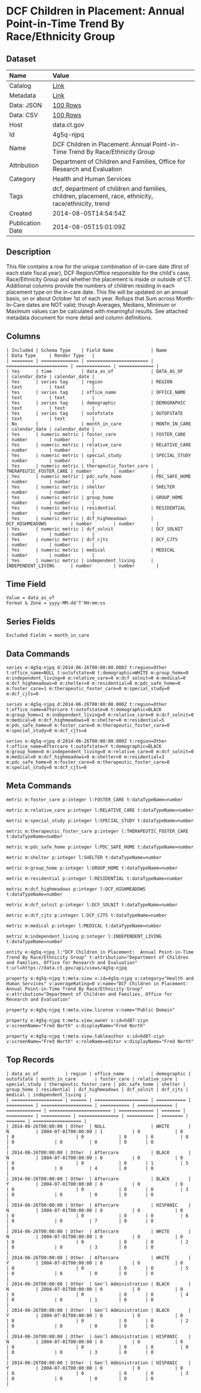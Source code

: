 # DCF Children in Placement: Annual Point-in-Time Trend By Race/Ethnicity Group

## Dataset

| Name | Value |
| :--- | :---- |
| Catalog | [Link](https://catalog.data.gov/dataset/dcf-children-in-placement-annual-point-in-time-trend-by-race-ethnicity-group) |
| Metadata | [Link](https://data.ct.gov/api/views/4g5q-njpq) |
| Data: JSON | [100 Rows](https://data.ct.gov/api/views/4g5q-njpq/rows.json?max_rows=100) |
| Data: CSV | [100 Rows](https://data.ct.gov/api/views/4g5q-njpq/rows.csv?max_rows=100) |
| Host | data.ct.gov |
| Id | 4g5q-njpq |
| Name | DCF Children in Placement: Annual Point-in-Time Trend By Race/Ethnicity Group |
| Attribution | Department of Children and Families, Office for Research and Evaluation |
| Category | Health and Human Services |
| Tags | dcf, department of children and families, children, placement, race, ethnicity, race/ethnicity, trend |
| Created | 2014-08-05T14:54:54Z |
| Publication Date | 2014-08-05T15:01:09Z |

## Description

This file contains a row for the unique combination of in-care date (first of each state fiscal year), DCF Region/Office responsible for the child's case, Race/Ethnicity Group and whether the placement is inside or outside of CT.  Additional columns provide the numbers of children residing in each placement type on the in-care date. This file will be updated on an annual basis, on or about October 1st of each year.  Rollups that Sum across Month-In-Care dates are NOT valid; though Averages, Medians, Minimum or Maximum values can be calculated with meaningful results.  See attached metadata document for more detail and column definitions.

## Columns

```ls
| Included | Schema Type    | Field Name              | Name                    | Data Type     | Render Type   |
| ======== | ============== | ======================= | ======================= | ============= | ============= |
| Yes      | time           | data_as_of              | DATA_AS_OF              | calendar_date | calendar_date |
| Yes      | series tag     | region                  | REGION                  | text          | text          |
| Yes      | series tag     | office_name             | OFFICE_NAME             | text          | text          |
| Yes      | series tag     | demographic             | DEMOGRAPHIC             | text          | text          |
| Yes      | series tag     | outofstate              | OUTOFSTATE              | text          | text          |
| No       |                | month_in_care           | MONTH_IN_CARE           | calendar_date | calendar_date |
| Yes      | numeric metric | foster_care             | FOSTER_CARE             | number        | number        |
| Yes      | numeric metric | relative_care           | RELATIVE_CARE           | number        | number        |
| Yes      | numeric metric | special_study           | SPECIAL_STUDY           | number        | number        |
| Yes      | numeric metric | therapeutic_foster_care | THERAPEUTIC_FOSTER_CARE | number        | number        |
| Yes      | numeric metric | pdc_safe_home           | PDC_SAFE_HOME           | number        | number        |
| Yes      | numeric metric | shelter                 | SHELTER                 | number        | number        |
| Yes      | numeric metric | group_home              | GROUP_HOME              | number        | number        |
| Yes      | numeric metric | residential             | RESIDENTIAL             | number        | number        |
| Yes      | numeric metric | dcf_highmeadows         | DCF_HIGHMEADOWS         | number        | number        |
| Yes      | numeric metric | dcf_solnit              | DCF_SOLNIT              | number        | number        |
| Yes      | numeric metric | dcf_cjts                | DCF_CJTS                | number        | number        |
| Yes      | numeric metric | medical                 | MEDICAL                 | number        | number        |
| Yes      | numeric metric | independent_living      | INDEPENDENT_LIVING      | number        | number        |
```

## Time Field

```ls
Value = data_as_of
Format & Zone = yyyy-MM-dd'T'HH:mm:ss
```

## Series Fields

```ls
Excluded Fields = month_in_care
```

## Data Commands

```ls
series e:4g5q-njpq d:2014-06-26T00:00:00.000Z t:region=Other t:office_name=NULL t:outofstate=N t:demographic=WHITE m:group_home=0 m:independent_living=0 m:relative_care=0 m:dcf_solnit=0 m:medical=0 m:dcf_highmeadows=0 m:shelter=0 m:residential=0 m:pdc_safe_home=0 m:foster_care=1 m:therapeutic_foster_care=0 m:special_study=0 m:dcf_cjts=0

series e:4g5q-njpq d:2014-06-26T00:00:00.000Z t:region=Other t:office_name=Aftercare t:outofstate=N t:demographic=BLACK m:group_home=1 m:independent_living=0 m:relative_care=0 m:dcf_solnit=0 m:medical=0 m:dcf_highmeadows=0 m:shelter=0 m:residential=5 m:pdc_safe_home=0 m:foster_care=0 m:therapeutic_foster_care=0 m:special_study=0 m:dcf_cjts=4

series e:4g5q-njpq d:2014-06-26T00:00:00.000Z t:region=Other t:office_name=Aftercare t:outofstate=Y t:demographic=BLACK m:group_home=0 m:independent_living=0 m:relative_care=0 m:dcf_solnit=0 m:medical=0 m:dcf_highmeadows=0 m:shelter=0 m:residential=3 m:pdc_safe_home=0 m:foster_care=0 m:therapeutic_foster_care=0 m:special_study=0 m:dcf_cjts=0
```

## Meta Commands

```ls
metric m:foster_care p:integer l:FOSTER_CARE t:dataTypeName=number

metric m:relative_care p:integer l:RELATIVE_CARE t:dataTypeName=number

metric m:special_study p:integer l:SPECIAL_STUDY t:dataTypeName=number

metric m:therapeutic_foster_care p:integer l:THERAPEUTIC_FOSTER_CARE t:dataTypeName=number

metric m:pdc_safe_home p:integer l:PDC_SAFE_HOME t:dataTypeName=number

metric m:shelter p:integer l:SHELTER t:dataTypeName=number

metric m:group_home p:integer l:GROUP_HOME t:dataTypeName=number

metric m:residential p:integer l:RESIDENTIAL t:dataTypeName=number

metric m:dcf_highmeadows p:integer l:DCF_HIGHMEADOWS t:dataTypeName=number

metric m:dcf_solnit p:integer l:DCF_SOLNIT t:dataTypeName=number

metric m:dcf_cjts p:integer l:DCF_CJTS t:dataTypeName=number

metric m:medical p:integer l:MEDICAL t:dataTypeName=number

metric m:independent_living p:integer l:INDEPENDENT_LIVING t:dataTypeName=number

entity e:4g5q-njpq l:"DCF Children in Placement:  Annual Point-in-Time Trend By Race/Ethnicity Group" t:attribution="Department of Children and Families, Office for Research and Evaluation" t:url=https://data.ct.gov/api/views/4g5q-njpq

property e:4g5q-njpq t:meta.view v:id=4g5q-njpq v:category="Health and Human Services" v:averageRating=0 v:name="DCF Children in Placement:  Annual Point-in-Time Trend By Race/Ethnicity Group" v:attribution="Department of Children and Families, Office for Research and Evaluation"

property e:4g5q-njpq t:meta.view.license v:name="Public Domain"

property e:4g5q-njpq t:meta.view.owner v:id=hd87-ziyn v:screenName="Fred North" v:displayName="Fred North"

property e:4g5q-njpq t:meta.view.tableauthor v:id=hd87-ziyn v:screenName="Fred North" v:roleName=editor v:displayName="Fred North"
```

## Top Records

```ls
| data_as_of          | region | office_name          | demographic | outofstate | month_in_care       | foster_care | relative_care | special_study | therapeutic_foster_care | pdc_safe_home | shelter | group_home | residential | dcf_highmeadows | dcf_solnit | dcf_cjts | medical | independent_living | 
| =================== | ====== | ==================== | =========== | ========== | =================== | =========== | ============= | ============= | ======================= | ============= | ======= | ========== | =========== | =============== | ========== | ======== | ======= | ================== | 
| 2014-06-26T00:00:00 | Other  | NULL                 | WHITE       | N          | 2004-07-01T00:00:00 | 1           | 0             | 0             | 0                       | 0             | 0       | 0          | 0           | 0               | 0          | 0        | 0       | 0                  | 
| 2014-06-26T00:00:00 | Other  | Aftercare            | BLACK       | N          | 2004-07-01T00:00:00 | 0           | 0             | 0             | 0                       | 0             | 0       | 1          | 5           | 0               | 0          | 4        | 0       | 0                  | 
| 2014-06-26T00:00:00 | Other  | Aftercare            | BLACK       | Y          | 2004-07-01T00:00:00 | 0           | 0             | 0             | 0                       | 0             | 0       | 0          | 3           | 0               | 0          | 0        | 0       | 0                  | 
| 2014-06-26T00:00:00 | Other  | Aftercare            | HISPANIC    | N          | 2004-07-01T00:00:00 | 0           | 0             | 0             | 0                       | 0             | 0       | 0          | 6           | 0               | 0          | 7        | 0       | 0                  | 
| 2014-06-26T00:00:00 | Other  | Aftercare            | WHITE       | N          | 2004-07-01T00:00:00 | 0           | 0             | 0             | 0                       | 0             | 0       | 0          | 2           | 0               | 0          | 3        | 0       | 0                  | 
| 2014-06-26T00:00:00 | Other  | Aftercare            | WHITE       | Y          | 2004-07-01T00:00:00 | 0           | 0             | 0             | 0                       | 0             | 0       | 0          | 5           | 0               | 0          | 0        | 0       | 0                  | 
| 2014-06-26T00:00:00 | Other  | Gen'l Administration | BLACK       | N          | 2004-07-01T00:00:00 | 0           | 0             | 0             | 0                       | 0             | 0       | 0          | 4           | 0               | 0          | 1        | 0       | 0                  | 
| 2014-06-26T00:00:00 | Other  | Gen'l Administration | BLACK       | Y          | 2004-07-01T00:00:00 | 0           | 0             | 0             | 0                       | 0             | 0       | 0          | 2           | 0               | 0          | 0        | 0       | 0                  | 
| 2014-06-26T00:00:00 | Other  | Gen'l Administration | HISPANIC    | N          | 2004-07-01T00:00:00 | 0           | 0             | 0             | 0                       | 0             | 0       | 0          | 0           | 0               | 0          | 3        | 0       | 0                  | 
| 2014-06-26T00:00:00 | Other  | Gen'l Administration | HISPANIC    | Y          | 2004-07-01T00:00:00 | 0           | 0             | 0             | 0                       | 0             | 0       | 0          | 3           | 0               | 0          | 0        | 0       | 0                  | 
```